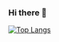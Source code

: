 ### Hi there 👋

[![Top Langs](https://github-readme-stats.vercel.app/api/top-langs/?username=D4ve-R)](https://github.com/anuraghazra/github-readme-stats)


<!--
**D4ve-R/D4ve-R** is a ✨ _special_ ✨ repository because its `README.md` (this file) appears on your GitHub profile.

Here are some ideas to get you started:

- 🔭 I’m currently working on ...
- 🌱 I’m currently learning ...
- 👯 I’m looking to collaborate on ...
- 🤔 I’m looking for help with ...
- 💬 Ask me about ...
- 📫 How to reach me: ...
- 😄 Pronouns: ...
- ⚡ Fun fact: ...
-->
